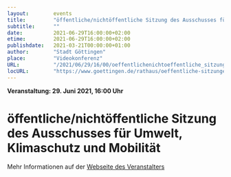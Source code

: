 ```yaml
---
layout:        events
title:         "öffentliche/nichtöffentliche Sitzung des Ausschusses für Umwelt, Klimaschutz und Mobilität"
subtitle:      ""
date:          2021-06-29T16:00:00+02:00
etime:         2021-06-29T16:00:00+02:00
publishdate:   2021-03-21T00:00:00+01:00
author:        "Stadt Göttingen"
place:         "Videokonferenz"
URL:           "/2021/06/29/16/00/oeffentlichenichtoeffentliche_sitzung_des_ausschusses_fuer_umwelt_klimaschutz_und_mobilitaet"
locURL:        "https://www.goettingen.de/rathaus/oeffentliche-sitzungen.html"
---
```


**Veranstaltung: 29. Juni 2021, 16:00 Uhr**

öffentliche/nichtöffentliche Sitzung des Ausschusses für Umwelt, Klimaschutz und Mobilität
===========



Mehr Informationen auf der [Webseite des Veranstalters](https://www.goettingen.de/rathaus/oeffentliche-sitzungen.html)
